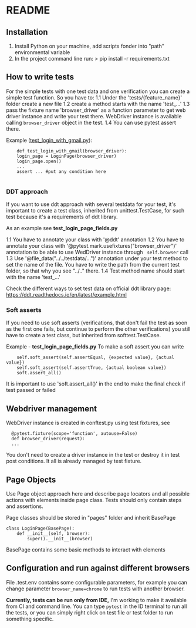 # README #


## Installation ##

1. Install Python on your machine, add scripts fonder into "path" environmental variable
2. In the project command line run: > pip install -r requirements.txt


## How to write tests ##

For the simple tests with one test data and one verification you can create a simple test function.
So you have to: 
    1.1 Under the 'tests/{feature_name}' folder create a new file
    1.2 create a method starts with the name 'test_...'
    1.3 pass the fixture name 'browser_driver' as a function parameter to get web driver instance and write your test there. 
    WebDriver instance is available calling ``` browser_driver ``` object in the test.
    1.4 You can use pytest assert there.

Example ([test_login_with_gmail.py](tests%2Flogin%2Ftest_login_with_gmail.py)):
``` 
    def test_login_with_gmail(browser_driver):
    login_page = LoginPage(browser_driver)
    login_page.open()
    ...
    assert ... #put any condition here
    
``` 
### DDT approach ###

If you want to use ddt approach with several testdata for your test, it's important to create a test class, inherited from unittest.TestCase,
for such test because it's a requirements of ddt library.

As an example see **test_login_page_fields.py**

1.1 You have to annotate your class with '@ddt' annotation
1.2 You have to annotate your class with '@pytest.mark.usefixtures("browser_driver")' annotation to be able to use WedDriver instance through ```  self.browser ``` call
1.3 Use '@file_data("../../testdata/...")' annotation under your test method to set the name of the file. You have to write the path from the current test folder, so that why you see "../.." there.
1.4 Test method name should start with the name 'test_...'

Check the different ways to set test data on official ddt library page: https://ddt.readthedocs.io/en/latest/example.html

### Soft asserts ###
If you need to use soft asserts (verifications, that don't fail the test as soon as the first one fails, 
but continue to perform the other verifications) you still have to create a test class, but inherited from softtest.TestCase.

Example - **test_login_page_fields.py**
To make a soft assert you can write 

``` 
    self.soft_assert(self.assertEqual, {expected value}, {actual value})
    self.soft_assert(self.assertTrue, {actual boolean value})
    soft.assert_all()
``` 

It is important to use 'soft.assert_all()' in the end to make the final check if test passed or failed


## Webdriver management ##

WebDriver instance is created in conftest.py using test fixtures, see
```  
  @pytest.fixture(scope='function', autouse=False)
  def browser_driver(request):
  ...
```

You don't need to create a driver instance in the test or destroy it in test post conditions. It all is already managed by test fixture.

## Page Objects ##

Use Page object approach here and describe page locators and all possible actions with elements inside page class.
Tests should only contain steps and assertions.

Page classes should be stored in "pages" folder and inherit BasePage

``` 
class LoginPage(BasePage):
    def __init__(self, browser):
        super().__init__(browser)
``` 
BasePage contains some basic methods to interact with elements

## Configuration and run against different browsers ##

File .test.env contains some configurable parameters, for example you can change parameter ``` browser_name=chrome ```  to run tests with another browser.

**Currently, tests can be run only from IDE,** I'm working to make it available from CI and command line.
You can type ``` pytest ``` in the ID terminal to run all the tests, or you can simply right click on test file or test folder to run something specific.
